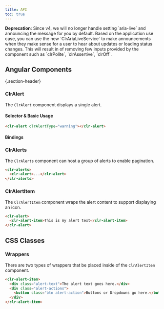 ```yaml
---
title: API
toc: true
---
```


<cds-alert-group type="default" status="warning">
 <cds-alert closable><strong>Deprecation</strong>: Since v4, we will no longer handle setting `aria-live` and announcing the message for you by default. Based on the application use case, you can use the new `ClrAriaLiveService` to make announcements when they make sense for a user to hear about updates or loading status changes. This will result in of removing few inputs provided by the component such as `clrPolite`, `clrAssertive`, `clrOff`.
 <cds-alert-actions>
 </cds-alert-actions>
 </cds-alert>
 </cds-alert-group>

## Angular Components

{.section-header}

### ClrAlert

The `ClrAlert` component displays a single alert.

#### Selector & Basic Usage

```html
<clr-alert clrAlertType="warning"></clr-alert>
```

#### Bindings

<DocComponentApi component="ClrAlert" item="bindings" />

### ClrAlerts

The `ClrAlerts` component can host a group of alerts to enable pagination.

```html
<clr-alerts>
  <clr-alert>...</clr-alert>
</clr-alerts>
```

<DocComponentApi component="ClrAlerts" item="bindings" />

### ClrAlertItem

The `ClrAlertItem` component wraps the alert content to support displaying an icon.

```html
<clr-alert>
  <clr-alert-item>This is my alert text</clr-alert-item>
</clr-alert>
```

## CSS Classes

### Wrappers

There are two types of wrappers that be placed inside of the `ClrAlertItem` component.

```html
<clr-alert-item>
  <div class="alert-text">The alert text goes here.</div>
  <div class="alert-actions">
    <button class="btn alert-action">Buttons or Dropdowns go here.</button>
  </div>
</clr-alert-item>
```

<DocComponentApi component="ClrAlertItem" item="css" />
